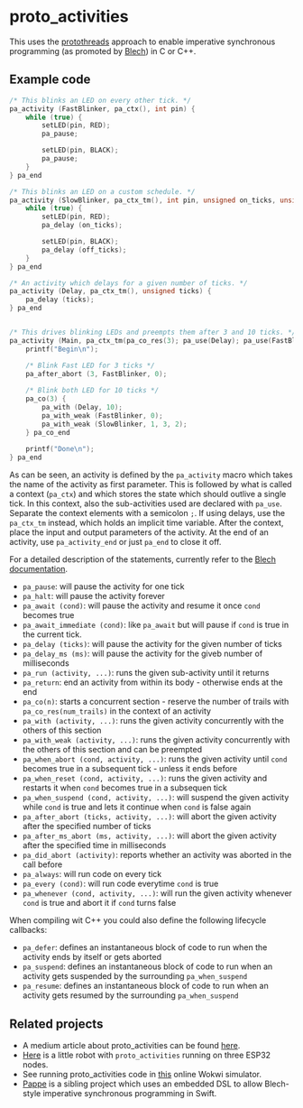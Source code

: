 # proto_activities

This uses the [protothreads](http://dunkels.com/adam/pt/) approach to enable imperative synchronous programming (as promoted by [Blech](https://blech-lang.org/)) in C or C++.

## Example code

```C
/* This blinks an LED on every other tick. */
pa_activity (FastBlinker, pa_ctx(), int pin) {
    while (true) {
        setLED(pin, RED);
        pa_pause;

        setLED(pin, BLACK);
        pa_pause;
    }
} pa_end

/* This blinks an LED on a custom schedule. */
pa_activity (SlowBlinker, pa_ctx_tm(), int pin, unsigned on_ticks, unsigned off_ticks) {
    while (true) {
        setLED(pin, RED);
        pa_delay (on_ticks);

        setLED(pin, BLACK);
        pa_delay (off_ticks);
    }
} pa_end

/* An activity which delays for a given number of ticks. */
pa_activity (Delay, pa_ctx_tm(), unsigned ticks) {
    pa_delay (ticks);
} pa_end


/* This drives blinking LEDs and preempts them after 3 and 10 ticks. */
pa_activity (Main, pa_ctx_tm(pa_co_res(3); pa_use(Delay); pa_use(FastBlinker); pa_use(SlowBlinker))) {
    printf("Begin\n");

    /* Blink Fast LED for 3 ticks */
    pa_after_abort (3, FastBlinker, 0);
    
    /* Blink both LED for 10 ticks */
    pa_co(3) {
        pa_with (Delay, 10);
        pa_with_weak (FastBlinker, 0);
        pa_with_weak (SlowBlinker, 1, 3, 2);
    } pa_co_end
    
    printf("Done\n");
} pa_end
```

As can be seen, an activity is defined by the `pa_activity` macro which takes the
name of the activity as first parameter. This is followed by what is called a context (`pa_ctx`) and which stores the 
state which should outlive a single tick. In this context, also the sub-activities used are declared with `pa_use`. Separate the context elements with a semicolon `;`.
If using delays, use the `pa_ctx_tm` instead, which holds an implicit time variable.
After the context, place the input and output parameters of the activity.
At the end of an activity, use `pa_activity_end` or just `pa_end` to close it off. 


For a detailed description of the statements, currently refer to the [Blech documentation](https://www.blech-lang.org/docs/user-manual/statements).

* `pa_pause`: will pause the activity for one tick
* `pa_halt`: will pause the activity forever
* `pa_await (cond)`: will pause the activity and resume it once `cond` becomes true
* `pa_await_immediate (cond)`: like `pa_await` but will pause if `cond` is true in the current tick. 
* `pa_delay (ticks)`: will pause the activity for the given number of ticks
* `pa_delay_ms (ms)`: will pause the activity for the giveb number of milliseconds
* `pa_run (activity, ...)`: runs the given sub-activity until it returns
* `pa_return`: end an activity from within its body - otherwise ends at the end
* `pa_co(n)`: starts a concurrent section - reserve the number of trails with `pa_co_res(num_trails)` in the context of an activity
* `pa_with (activity, ...)`: runs the given activity concurrently with the others of this section
* `pa_with_weak (activity, ...)`: runs the given activity concurrently with the others of this section and can be preempted
* `pa_when_abort (cond, activity, ...)`: runs the given activity until `cond` becomes true in a subsequent tick - unless it ends before
* `pa_when_reset (cond, activity, ...)`: runs the given activity and restarts it when `cond` becomes true in a subsequen tick
* `pa_when_suspend (cond, activity, ...)`: will suspend the given activity while `cond` is true and lets it continue when `cond` is false again
* `pa_after_abort (ticks, activity, ...)`: will abort the given activity after the specified number of ticks
* `pa_after_ms_abort (ms, activity, ...)`: will abort the given activity after the specified time in milliseconds
* `pa_did_abort (activity)`: reports whether an activity was aborted in the call before
* `pa_always`: will run code on every tick
* `pa_every (cond)`: will run code everytime `cond` is true
* `pa_whenever (cond, activity, ...)`: will run the given activity whenever `cond` is true and abort it if `cond` turns false

When compiling wit C++ you could also define the following lifecycle callbacks:

* `pa_defer`: defines an instantaneous block of code to run when the activity ends by itself or gets aborted
* `pa_suspend`: defines an instantaneous block of code to run when an activity gets suspended by the surrounding `pa_when_suspend`
* `pa_resume`: defines an instantaneous block of code to run when an activity gets resumed by the surrounding `pa_when_suspend`
 

## Related projects

* A medium article about proto_activities can be found [here](https://medium.com/@zauberei02_ruhigste/boosting-embedded-real-time-productivity-with-imperative-synchronous-programming-22aa2eb38414).
* [Here](https://github.com/frameworklabs/ego) is a little robot with `proto_activities` running on three ESP32 nodes.
* See running proto_activities code in [this](https://wokwi.com/projects/385178429273730049) online Wokwi simulator. 
* [Pappe](https://github.com/frameworklabs/Pappe) is a sibling project which uses an embedded DSL to allow Blech-style imperative synchronous programming in Swift.

